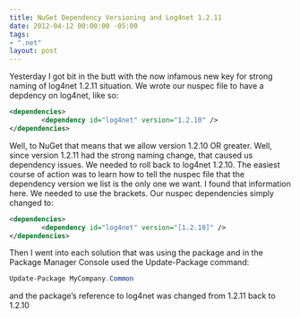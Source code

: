 ```yaml
---
title: NuGet Dependency Versioning and Log4net 1.2.11
date: 2012-04-12 00:00:00 -05:00
tags:
- ".net"
layout: post
---
```


Yesterday I got bit in the butt with the now infamous new key for strong naming of log4net 1.2.11 situation. We wrote our nuspec file to have a depdency on log4net, like so:

```xml
<dependencies>
        <dependency id="log4net" version="1.2.10" />
</dependencies>
```

Well, to NuGet that means that we allow version 1.2.10 OR greater. Well, since version 1.2.11 had the strong naming change, that caused us dependency issues. We needed to roll back to log4net 1.2.10. The easiest course of action was to learn how to tell the nuspec file that the dependency version we list is the only one we want. I found that information here. We needed to use the brackets. Our nuspec dependencies simply changed to:

```xml
<dependencies>
        <dependency id="log4net" version="[1.2.10]" />
</dependencies>
```

Then I went into each solution that was using the package and in the Package Manager Console used the Update-Package command:

```powershell
Update-Package MyCompany.Common
```

and the package’s reference to log4net was changed from 1.2.11 back to 1.2.10

